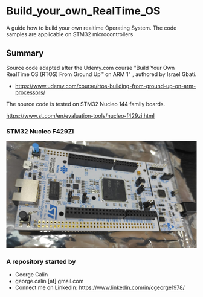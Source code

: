 # Build_your_own_RealTime_OS
A guide how to build your own realtime Operating System.  The code samples are applicable on STM32 microcontrollers

## Summary
Source code adapted after the Udemy.com course "Build Your Own RealTime OS (RTOS) From Ground Up™ on ARM 1" , authored by Israel Gbati.
* https://www.udemy.com/course/rtos-building-from-ground-up-on-arm-processors/

The source code is tested on STM32 Nucleo 144 family boards.

https://www.st.com/en/evaluation-tools/nucleo-f429zi.html

### STM32 Nucleo F429ZI
![STM32 Nucleo 144 Development Board](STM32_Nucleo_144.jpg)

### A repository started by
* George Calin
* george.calin [at] gmail.com
* Connect me on LinkedIn: https://www.linkedin.com/in/cgeorge1978/
